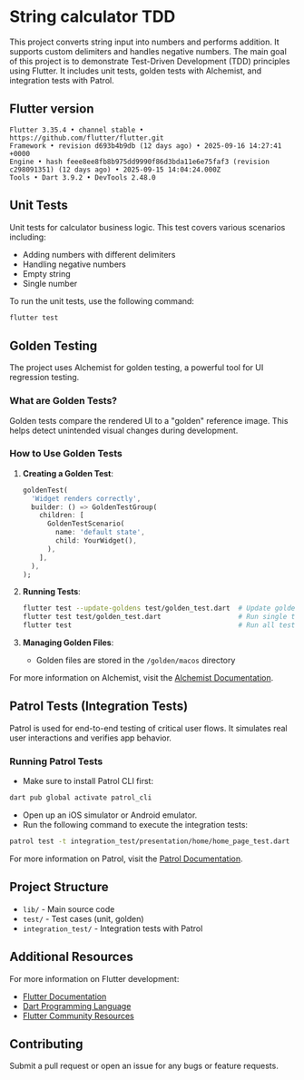 # String calculator TDD

This project converts string input into numbers and performs addition. It supports custom delimiters and handles negative numbers. The main goal of this project is to demonstrate Test-Driven Development (TDD) principles using Flutter. It includes unit tests, golden tests with Alchemist, and integration tests with Patrol.

## Flutter version
```
Flutter 3.35.4 • channel stable • https://github.com/flutter/flutter.git
Framework • revision d693b4b9db (12 days ago) • 2025-09-16 14:27:41 +0000
Engine • hash feee8ee8fb8b975dd9990f86d3bda11e6e75faf3 (revision c298091351) (12 days ago) • 2025-09-15 14:04:24.000Z
Tools • Dart 3.9.2 • DevTools 2.48.0
```

## Unit Tests

Unit tests for calculator business logic. This test covers various scenarios including:
- Adding numbers with different delimiters
- Handling negative numbers
- Empty string
- Single number

To run the unit tests, use the following command:

```bash
flutter test
```

## Golden Testing

The project uses Alchemist for golden testing, a powerful tool for UI regression testing.

### What are Golden Tests?

Golden tests compare the rendered UI to a "golden" reference image. This helps detect unintended
visual changes during development.

### How to Use Golden Tests

1. **Creating a Golden Test**:
   ```dart
   goldenTest(
     'Widget renders correctly',
     builder: () => GoldenTestGroup(
       children: [
         GoldenTestScenario(
           name: 'default state',
           child: YourWidget(),
         ),
       ],
     ),
   );
   ```

2. **Running Tests**:
   ```bash
   flutter test --update-goldens test/golden_test.dart  # Update golden files
   flutter test test/golden_test.dart                   # Run single test
   flutter test                                         # Run all tests
   ```

3. **Managing Golden Files**:
    - Golden files are stored in the `/golden/macos` directory

For more information on Alchemist, visit the [Alchemist Documentation](https://pub.dev/packages/alchemist).


## Patrol Tests (Integration Tests)

Patrol is used for end-to-end testing of critical user flows. It simulates real user interactions and verifies app behavior.

### Running Patrol Tests
- Make sure to install Patrol CLI first:
```bash
dart pub global activate patrol_cli
  ```

- Open up an iOS simulator or Android emulator.
- Run the following command to execute the integration tests:

```bash
patrol test -t integration_test/presentation/home/home_page_test.dart
```

For more information on Patrol, visit the [Patrol Documentation](https://patrol.leancode.co/documentation).

## Project Structure

- `lib/` - Main source code
- `test/` - Test cases (unit, golden)
- `integration_test/` - Integration tests with Patrol

## Additional Resources

For more information on Flutter development:
- [Flutter Documentation](https://docs.flutter.dev/)
- [Dart Programming Language](https://dart.dev/)
- [Flutter Community Resources](https://flutter.dev/community)

## Contributing

Submit a pull request or open an issue for any bugs or feature requests.
